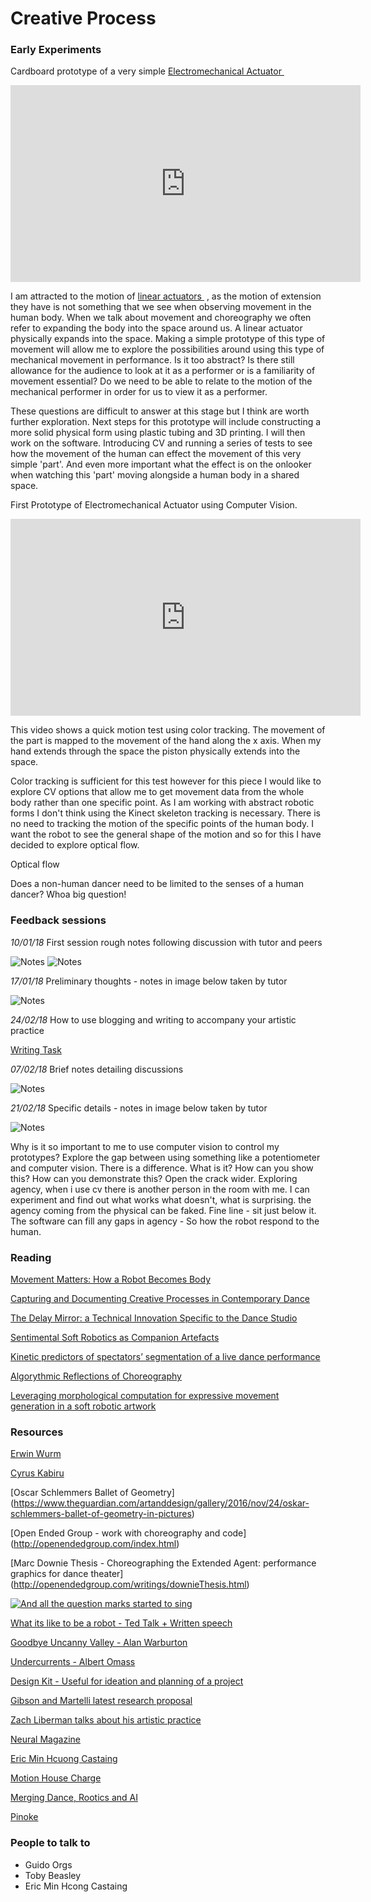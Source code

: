 # Creative Process

### Early Experiments

Cardboard prototype of a very simple <a href="https://www.mbtmag.com/article/2012/05/hydraulic-vs-electromechanical-actuators" target="_blank"> Electromechanical Actuator </a> 


<iframe width="560" height="315" src="https://www.youtube.com/embed/E1WnEYtShpk" frameborder="0" allow="autoplay; encrypted-media" allowfullscreen></iframe>


I am attracted to the motion of <a href="https://en.wikipedia.org/wiki/Linear_actuator" target="_blank"> linear actuators </a> , as the motion of extension they have is not something that we see when observing movement in the human body. When we talk about movement and choreography we often refer to expanding the body into the space around us. A linear actuator physically expands into the space. Making a simple prototype of this type of movement will allow me to explore the possibilities around using this type of mechanical  movement in performance. Is it too abstract? Is there still allowance for the audience to look at it as a performer or is a familiarity of movement essential? Do we need to be able to relate to the motion of the mechanical performer in order for us to view it as a performer.

These questions are difficult to answer at this stage but I think are worth further exploration. Next steps for this prototype will include constructing a more solid physical form using plastic tubing and 3D printing. I will then work on the software. Introducing CV and running a series of tests to see how the movement of the human can effect the movement of this very simple 'part'. And even more important what the effect is on the onlooker when watching this 'part' moving alongside a human body in a shared space.

First Prototype of Electromechanical Actuator using Computer Vision.

<iframe width="560" height="315" src="https://www.youtube.com/embed/NdsvM5-pilE" frameborder="0" allow="autoplay; encrypted-media" allowfullscreen></iframe>

This video shows a quick motion test using color tracking. The movement of the part is mapped to the movement of the hand along the x axis. When my hand extends through the space the piston physically extends into the space.

Color tracking is sufficient for this test however for this piece I would like to explore CV options that allow me to get movement data from the whole body rather than one specific point. As I am working with abstract robotic forms I don't think using the Kinect skeleton tracking is necessary. There is no need to tracking the motion of the specific points of the human body. I want the robot to see the general shape of the motion and so for this I have decided to explore optical flow.

Optical flow






Does a non-human dancer need to be limited to the senses of a human dancer? Whoa big question!

### Feedback sessions

_10/01/18_
First session rough notes following discussion with tutor and peers

![Notes](img/100118Notes.jpg)
![Notes](img/100118Notes1.jpg)

_17/01/18_
Preliminary thoughts - notes in image below taken by tutor

![Notes](img/170118Notes.jpg)

_24/02/18_
How to use blogging and writing to accompany your artistic practice

[Writing Task](writingTask.md)

_07/02/18_
Brief notes detailing discussions

![Notes](img/070218Notes.jpg)

_21/02/18_
Specific details - notes in image below taken by tutor

![Notes](img/210218Notes.jpg)

Why is it so important to me to use computer vision to control my prototypes? Explore the gap between using something like a potentiometer and computer vision. There is a difference. What is it? How can you show this? How can you demonstrate this? Open the crack wider. Exploring agency, when i use cv there is another person in the room with me. I can experiment and find out what works what doesn't, what is surprising. the agency coming from the physical can be faked. Fine line - sit just below it. The software can fill any gaps in agency - So how the robot respond to the human.

### Reading

[Movement Matters: How a Robot Becomes Body](http://delivery.acm.org/10.1145/3080000/3078035/a8-gemeinboeck.pdf?ip=158.223.165.48&id=3078035&acc=ACTIVE%20SERVICE&key=BF07A2EE685417C5%2E18BBEBD7797679F3%2E4D4702B0C3E38B35%2E4D4702B0C3E38B35&__acm__=1520335565_d4833361ae449f68b58db8b9cc764783)

[Capturing and Documenting Creative Processes in
 Contemporary Dance](http://delivery.acm.org/10.1145/3080000/3078041/a7-ribeiro.pdf?ip=158.223.165.48&id=3078041&acc=OA&key=BF07A2EE685417C5%2E18BBEBD7797679F3%2E4D4702B0C3E38B35%2E636B648B25476672&__acm__=1520336034_62d61ada870fde8b47518fe244021c82)

[The Delay Mirror: a Technical Innovation Specific to the Dance Studio](http://delivery.acm.org/10.1145/3080000/3078033/a9-molina-tanco.pdf?ip=158.223.165.48&id=3078033&acc=ACTIVE%20SERVICE&key=BF07A2EE685417C5%2E18BBEBD7797679F3%2E4D4702B0C3E38B35%2E4D4702B0C3E38B35&__acm__=1520336095_2c86d3a511880a43fbde45cd3c2c0d18)

[Sentimental Soft Robotics as Companion Artefacts](http://moco17.movementcomputing.org/wp-content/uploads/2017/12/ds9-zheng.pdf)

[Kinetic predictors of spectators’ segmentation of a live dance
 performance](http://moco17.movementcomputing.org/wp-content/uploads/2017/12/poster2-Forger.pdf)

[Algorythmic Reflections of Choreography](http://humantechnology.jyu.fi/archive/vol-12/issue-2/algorithmic-reflections-on-choreography/@@display-file/fullPaper/Ventura_Bisig.pdf)

[Leveraging morphological computation for expressive movement
 generation in a soft robotic artwork](http://delivery.acm.org/10.1145/3080000/3078029/a20-jorgensen.pdf?ip=86.172.150.17&id=3078029&acc=ACTIVE%20SERVICE&key=BF07A2EE685417C5%2E18BBEBD7797679F3%2E4D4702B0C3E38B35%2E4D4702B0C3E38B35&__acm__=1520368645_adca975fea6ea08a8063c36dfeda5a6e)


### Resources

[Erwin Wurm](http://www.erwinwurm.at/artworks.html)

[Cyrus Kabiru](https://smacgallery.com/artist/cyrus-kabiru-2/)

[Oscar Schlemmers Ballet of Geometry] (https://www.theguardian.com/artanddesign/gallery/2016/nov/24/oskar-schlemmers-ballet-of-geometry-in-pictures)

[Open Ended Group - work with choreography and code] (http://openendedgroup.com/index.html)

[Marc Downie Thesis - Choreographing the Extended Agent: performance graphics for dance theater] (http://openendedgroup.com/writings/downieThesis.html)

[![And all the question marks started to sing](http://img.youtube.com/vi/FYR2HY553y8/0.jpg)](http://www.youtube.com/watch?v=FYR2HY553y8)

[What its like to be a robot - Ted Talk + Written speech](https://www.ted.com/talks/leila_takayama_what_s_it_like_to_be_a_robot/transcript?ref=hvper.com)

[Goodbye Uncanny Valley - Alan Warburton](https://vimeo.com/237568588)

[Undercurrents - Albert Omass](https://omoss.io/work/undercurrents)

[Design Kit - Useful for ideation and planning of a project](http://www.designkit.org/methods/60)

[Gibson and Martelli latest research proposal](http://gtr.rcuk.ac.uk/projects?ref=AH%2FR009368%2F1)

[Zach Liberman talks about his artistic practice](https://vimeo.com/232656895)

[Neural Magazine](http://neural.it/)

[Eric Min Hcuong Castaing](http://shonen.info/)

[Motion House Charge](https://charge.motionhouse.co.uk/)

[Merging Dance, Rootics and AI](http://this.deakin.edu.au/innovation/one-creative-team-merging-dance-robotics-and-ai)

[Pinoke](http://motionlab.deakin.edu.au/portfolio/thepinokeproject/?_ga=2.52499240.1815394856.1520368039-1585838154.1520368039)


### People to talk to

* Guido Orgs
* Toby Beasley
* Eric Min Hcong Castaing
